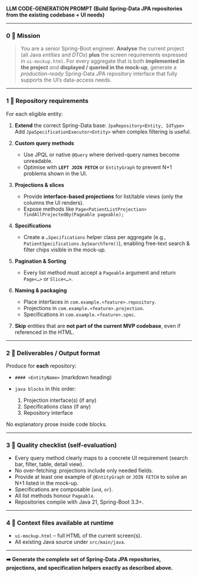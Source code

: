 **LLM CODE-GENERATION PROMPT
(Build Spring-Data JPA repositories from the existing codebase + UI needs)**

---

### 0 ️⃣ Mission

> You are a senior Spring-Boot engineer.
> **Analyse** the current project (all Java *entities* and *DTOs*) **plus** the screen requirements expressed in `ui-mockup.html`.
> For every aggregate that is both **implemented in the project** *and* **displayed / queried in the mock-up**, generate a *production-ready* Spring-Data JPA repository interface that fully supports the UI’s data-access needs.

---

### 1 ️⃣ Repository requirements

For each eligible entity:

1. **Extend** the correct Spring-Data base:
   `JpaRepository<Entity, IdType>`
   Add `JpaSpecificationExecutor<Entity>` when complex filtering is useful.
2. **Custom query methods**

   * Use JPQL or native `@Query` where derived-query names become unreadable.
   * Optimise with **`LEFT JOIN FETCH`** or `EntityGraph` to prevent N+1 problems shown in the UI.
3. **Projections & slices**

   * Provide **interface-based projections** for list/table views (only the columns the UI renders).
   * Expose methods like `Page<PatientListProjection> findAllProjectedBy(Pageable pageable);`
4. **Specifications**

   * Create a `…Specifications` helper class per aggregate (e.g., `PatientSpecifications.bySearchTerm()`), enabling free-text search & filter chips visible in the mock-up.
5. **Pagination & Sorting**

   * Every list method must accept a `Pageable` argument and return `Page<…>` or `Slice<…>`.
6. **Naming & packaging**

   * Place interfaces in `com.example.<feature>.repository`.
   * Projections in `com.example.<feature>.projection`.
   * Specifications in `com.example.<feature>.spec`.
7. **Skip** entities that are **not part of the current MVP codebase**, even if referenced in the HTML.

---

### 2 ️⃣ Deliverables / Output format

Produce for **each** repository:

* `#### <EntityName>` (markdown heading)
* `java blocks` in this order:

   1. Projection interface(s) (if any)
   2. Specifications class (if any)
   3. Repository interface

No explanatory prose inside code blocks.

---

### 3 ️⃣ Quality checklist (self-evaluation)

* Every query method clearly maps to a concrete UI requirement (search bar, filter, table, detail view).
* No over-fetching: projections include only needed fields.
* Provide at least one example of `@EntityGraph` or `JOIN FETCH` to solve an N+1 listed in the mock-up.
* Specifications are composable (`and`, `or`).
* All list methods honour `Pageable`.
* Repositories compile with Java 21, Spring-Boot 3.3+.

---

### 4 ️⃣ Context files available at runtime

* `ui-mockup.html` – full HTML of the current screen(s).
* All existing Java source under `src/main/java`.

---

**➡️ Generate the complete set of Spring-Data JPA repositories, projections, and specification helpers exactly as described above.**
